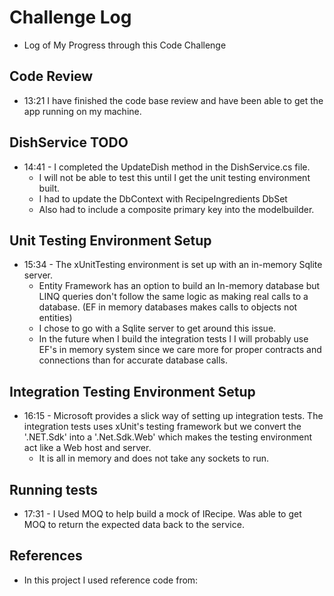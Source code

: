 # Challenge Log
- Log of My Progress through this Code Challenge

## Code Review
- 13:21 I have finished the code base review and have been able to get the app running on my machine.

## DishService TODO
- 14:41 - I completed the UpdateDish method in the DishService.cs file. 
    - I will not be able to test this until I get the unit testing environment built.
    - I had to update the DbContext with RecipeIngredients DbSet
    - Also had to include a composite primary key into the modelbuilder.

## Unit Testing Environment Setup
- 15:34 - The xUnitTesting environment is set up with an in-memory Sqlite server.
    - Entity Framework has an option to build an In-memory database but LINQ queries don't follow the same logic as making real calls to a database. (EF in memory databases makes calls to objects not entities)
    - I chose to go with a Sqlite server to get around this issue.
    - In the future when I build the integration tests I I will probably use EF's in memory system since we care more for proper contracts and connections than for accurate database calls.

## Integration Testing Environment Setup
- 16:15 - Microsoft provides a slick way of setting up integration tests. The integration tests uses xUnit's testing framework but we convert the '.NET.Sdk' into a '.Net.Sdk.Web' which makes the testing environment act like a Web host and server. 
    - It is all in memory and does not take any sockets to run.    

## Running tests
- 17:31 - I Used MOQ to help build a mock of IRecipe. Was able to get MOQ to return the expected data back to the service.


## References
- In this project I used reference code from:
